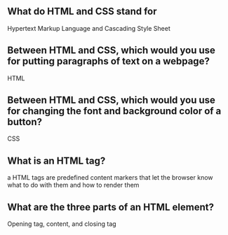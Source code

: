 ## What do HTML and CSS stand for
Hypertext Markup Language and Cascading Style Sheet

## Between HTML and CSS, which would you use for putting paragraphs of text on a webpage?
HTML

## Between HTML and CSS, which would you use for changing the font and background color of a button?
CSS

## What is an HTML tag?
a HTML tags are predefined content markers that let the browser know what to do with them and how to render them

## What are the three parts of an HTML element?
Opening tag, content, and closing tag
